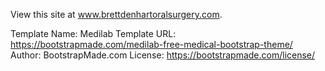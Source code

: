 View this site at www.brettdenhartoralsurgery.com.

Template Name: Medilab
Template URL: https://bootstrapmade.com/medilab-free-medical-bootstrap-theme/
Author: BootstrapMade.com
License: https://bootstrapmade.com/license/

